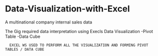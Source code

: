 # Data-Visualization-with-Excel
A multinational company internal sales data

  The Gig required data interpretation using Execls Data Visualization
    -Pivot Table
    -Data Cube
    
      EXCEL WS USED TO PERFORM ALL THE VISUALIZATION AND FORMING PIVOT TABLES / DATA CUBE
      

